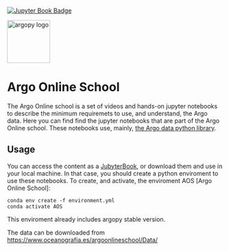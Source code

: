 [![Jupyter Book Badge](https://jupyterbook.org/badge.svg)](<https://euroargodev.github.io/argoonlineschool>)

<img src="https://raw.githubusercontent.com/euroargodev/argoonlineschool/master/images/logoAoS.png" alt="argopy logo" width="100"/>

# Argo Online School

The Argo Online school is a set of videos and hands-on jupyter notebooks to describe the minimum requiremets to use, and understand, the Argo data. Here you can find find the jupyter notebooks that are part of the Argo Online school. These notebooks use, mainly, [the Argo data python library](https://github.com/euroargodev/argopy).

## Usage
You can access the content as a [JubyterBook](https://euroargodev.github.io/argoonlineschool), or download them and use in your local machine. In that case, you should create a python enviroment to use these notebooks. To create, and activate, the enviroment AOS [Argo Online School]:

```
conda env create -f environment.yml
conda activate AOS
```

This enviroment already includes argopy stable version.

The data can be downloaded from https://www.oceanografia.es/argoonlineschool/Data/

